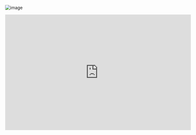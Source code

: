 ![image](https://github.com/bebby18/F2I/assets/44362722/62f37cb9-ac86-4c8a-a5f1-b907c4ebdf67)


<iframe title="Report Section" width="600" height="373.5" src="https://app.powerbi.com/view?r=eyJrIjoiMmE4ZGY0YTgtODc3YS00MWU4LWJiOTQtYzI4NWFlOThiZDE3IiwidCI6ImZmYjRkZjY4LWY0NjQtNDU4Yy1hNTQ2LTAwZmIzYWY2NmY2YSIsImMiOjh9" frameborder="0" allowFullScreen="true"></iframe>
